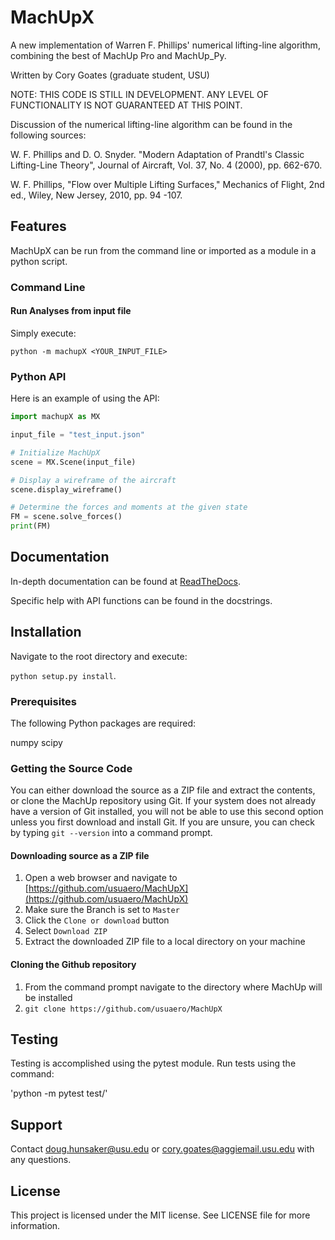 # MachUpX
A new implementation of Warren F. Phillips' numerical lifting-line algorithm, combining the best of MachUp Pro and MachUp_Py.

Written by Cory Goates (graduate student, USU)

NOTE: THIS CODE IS STILL IN DEVELOPMENT. ANY LEVEL OF FUNCTIONALITY IS NOT GUARANTEED AT THIS POINT.

Discussion of the numerical lifting-line algorithm can be found in the following sources:

W. F. Phillips and D. O. Snyder. "Modern Adaptation of Prandtl's
Classic Lifting-Line Theory", Journal of Aircraft, Vol. 37, No. 4
(2000), pp. 662-670.

W. F. Phillips, "Flow over Multiple Lifting Surfaces," Mechanics of
Flight, 2nd ed., Wiley, New Jersey, 2010, pp. 94 -107.

## Features

MachUpX can be run from the command line or imported as a module in a python script.

### Command Line

#### Run Analyses from input file

Simply execute:

`python -m machupX <YOUR_INPUT_FILE>`

### Python API

Here is an example of using the API:

```python
import machupX as MX

input_file = "test_input.json"

# Initialize MachUpX
scene = MX.Scene(input_file)

# Display a wireframe of the aircraft
scene.display_wireframe()

# Determine the forces and moments at the given state
FM = scene.solve_forces()
print(FM)
```

## Documentation

In-depth documentation can be found at [ReadTheDocs](https://machupx.readthedocs.io).

Specific help with API functions can be found in the docstrings.

## Installation

Navigate to the root directory and execute:

`python setup.py install`.

### Prerequisites

The following Python packages are required:

numpy
scipy

### Getting the Source Code

You can either download the source as a ZIP file and extract the contents, or 
clone the MachUp repository using Git. If your system does not already have a 
version of Git installed, you will not be able to use this second option unless 
you first download and install Git. If you are unsure, you can check by typing 
`git --version` into a command prompt.

#### Downloading source as a ZIP file

1. Open a web browser and navigate to [https://github.com/usuaero/MachUpX](https://github.com/usuaero/MachUpX)
2. Make sure the Branch is set to `Master`
3. Click the `Clone or download` button
4. Select `Download ZIP`
5. Extract the downloaded ZIP file to a local directory on your machine

#### Cloning the Github repository

1. From the command prompt navigate to the directory where MachUp will be installed
2. `git clone https://github.com/usuaero/MachUpX`

## Testing

Testing is accomplished using the pytest module. Run tests using the command:

'python -m pytest test/'

## Support

Contact doug.hunsaker@usu.edu or cory.goates@aggiemail.usu.edu with any questions.

## License

This project is licensed under the MIT license. See LICENSE file for more information. 
